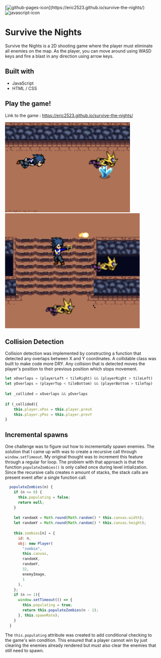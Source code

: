 [![github-pages-icon](https://img.shields.io/badge/Hosted%20On-GitHub%20Pages-blue?)](https://eric2523.github.io/survive-the-nights/)
![javascript-icon](https://img.shields.io/badge/Built%20With-JavaScript-yellow)
# Survive the Nights 

Survive the Nights is a 2D shooting game where the player must eliminate all enemies on the map. As the player, you can move around using WASD keys and fire a blast in any direction using arrow keys. 

## Built with 

* JavaScript
* HTML / CSS 

## Play the game!  

Link to the game : https://eric2523.github.io/survive-the-nights/

![demo-img-1](https://github.com/eric2523/survive-the-nights/blob/main/demo/splash-1.png)
![demo-img-2](https://github.com/eric2523/survive-the-nights/blob/main/demo/splash-2.png)

## Collision Detection 

Collision detection was implemented by constructing a function that detected any overlaps between X and Y coordinates. A collidable class was built to make code more DRY. Any collision that is detected moves the player's position to their previous position which stops movement. 
```javascript
let xOverlaps = (playerLeft < tileRight) && (playerRight > tileLeft)
let yOverlaps = (playerTop < tileBottom) && (playerBottom > tileTop)

let _collided = xOverlaps && yOverlaps

if (_collided){
    this.player.xPos = this.player.prevX
    this.player.yPos = this.player.prevY
}
```

## Incremental spawns

One challenge was to figure out how to incrementally spawn enemies. The solution that I came up with was to create a recursive call through ```window.setTimeout```. My original thought was to increment this feature through a regular for loop. The problem with that approach is that the function ``` populateZombies() ``` is only called once during level intialization. Since the recursive calls creates n amount of stacks, the stack calls are present event after a single function call. 
```javascript
  populateZombies(n) {
    if (n <= 0) {
      this.populating = false;
      return null;
    }

    let randomX = Math.round(Math.random() * this.canvas.width);
    let randomY = Math.round(Math.random() * this.canvas.height);

    this.zombies[n] = {
      id: n,
      obj: new Player(
        "zombie",
        this.canvas,
        randomX,
        randomY,
        32,
        enemyImage,
        1
      ),
    };
    if (n >= 1){
      window.setTimeout(() => {
        this.populating = true;
        return this.populateZombies(n - 1);
      }, this.spawnRate);
    }
  }
```
The ```this.populating``` attribute was created to add conditional checking to the game's win condition. This ensured that a player cannot win by just clearing the enemies already rendered but must also clear the enemies that still need to spawn. 
